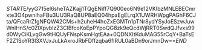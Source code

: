 $START$E/yyG715el6sheTAZKajj1TQgENiff7Q900eo6N9e12VKIbzMNLEBECmrxte3O4pwnihaFBu3UU3RaQ8UP8aEQ04hpaEgELrqX1UWRHWpgPAGhF6CJta/QFcaRrZfgNFQW42CMs+h2uheH4hoZxEGMTn1pTNr8ydYSyJoESzwJuwWnlHnS/c0ZlXpvbIzZ3ClBfcoKoEpPYpoQG8zk9eQcdWjRRT0SwdQJfvxs99d0WyCiKLvgGw9tHQUyFNspKsmHgtEAa+0QDNXItKduMAG55rCqY+BaTsEF2Z1SoYR3l3XVJxJuLkAxroJRbFDffzqba6flRUL0aBDn9orJmnDw==$END$